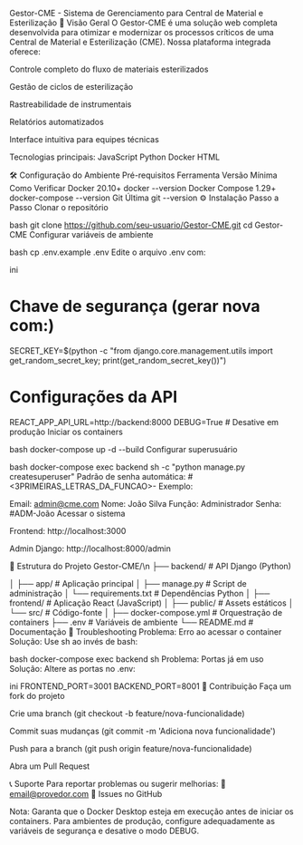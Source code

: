 Gestor-CME - Sistema de Gerenciamento para Central de Material e Esterilização
🚀 Visão Geral
O Gestor-CME é uma solução web completa desenvolvida para otimizar e modernizar os processos críticos de uma Central de Material e Esterilização (CME). Nossa plataforma integrada oferece:

Controle completo do fluxo de materiais esterilizados

Gestão de ciclos de esterilização

Rastreabilidade de instrumentais

Relatórios automatizados

Interface intuitiva para equipes técnicas

Tecnologias principais:
JavaScript Python Docker HTML

🛠 Configuração do Ambiente
Pré-requisitos
Ferramenta	Versão Mínima	Como Verificar
Docker	20.10+	docker --version
Docker Compose	1.29+	docker-compose --version
Git	Última	git --version
⚙️ Instalação Passo a Passo
Clonar o repositório

bash
git clone https://github.com/seu-usuario/Gestor-CME.git
cd Gestor-CME
Configurar variáveis de ambiente

bash
cp .env.example .env
Edite o arquivo .env com:

ini
# Chave de segurança (gerar nova com:)
SECRET_KEY=$(python -c "from django.core.management.utils import get_random_secret_key; print(get_random_secret_key())")

# Configurações da API
REACT_APP_API_URL=http://backend:8000
DEBUG=True  # Desative em produção
Iniciar os containers

bash
docker-compose up -d --build
Configurar superusuário

bash
docker-compose exec backend sh -c "python manage.py createsuperuser"
Padrão de senha automática:
#<3PRIMEIRAS_LETRAS_DA_FUNCAO>-<NOME>
Exemplo:

Email: admin@cme.com
Nome: João Silva
Função: Administrador
Senha: #ADM-João
Acessar o sistema

Frontend: http://localhost:3000

Admin Django: http://localhost:8000/admin

📂 Estrutura do Projeto
Gestor-CME/\n
├── backend/               # API Django (Python)

│   ├── app/               # Aplicação principal
│   ├── manage.py          # Script de administração
│   └── requirements.txt   # Dependências Python
│
├── frontend/              # Aplicação React (JavaScript)
│   ├── public/            # Assets estáticos
│   └── src/               # Código-fonte
│
├── docker-compose.yml     # Orquestração de containers
├── .env                   # Variáveis de ambiente
└── README.md              # Documentação
🔧 Troubleshooting
Problema: Erro ao acessar o container
Solução: Use sh ao invés de bash:

bash
docker-compose exec backend sh
Problema: Portas já em uso
Solução: Altere as portas no .env:

ini
FRONTEND_PORT=3001
BACKEND_PORT=8001
🤝 Contribuição
Faça um fork do projeto

Crie uma branch (git checkout -b feature/nova-funcionalidade)

Commit suas mudanças (git commit -m 'Adiciona nova funcionalidade')

Push para a branch (git push origin feature/nova-funcionalidade)

Abra um Pull Request

📞 Suporte
Para reportar problemas ou sugerir melhorias:
📧 email@provedor.com
📌 Issues no GitHub

Nota: Garanta que o Docker Desktop esteja em execução antes de iniciar os containers. Para ambientes de produção, configure adequadamente as variáveis de segurança e desative o modo DEBUG.